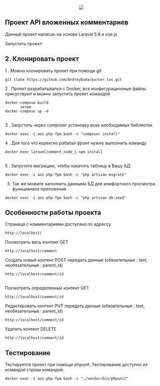<p align="center"><img src="https://laravel.com/assets/img/components/logo-laravel.svg"></p>
 
## Проект API вложенных комментариев
Данный проект написан на основе Laravel 5.8 и vue.js

Запустить проект:

## 2. Клонировать проект 
1 . Можно клонировать проект при помощи git 
<pre>
<code>git clone https://github.com/AndreyDuda/parser.loc.git</code>
</pre>
2 . Проект разрабатывался с Docker, все конфигурациооные файлы присуствуют и можно запустить проект командой
<pre>
<code>docker-compose build
       затем
docker-compose up -d 
</code>
</pre>
3 . Запустить через composer установку всех необходимых библиотек
<pre>
<code>docker exec -i aoi-php-fpm bash -c "composer install"</code>
</pre>

4 . Для того что коректно рабатал фронт нужно выполнить команду
<pre>
<code>docker exec laravelcomment_node_1 npm install
</code>
</pre>

5 . Запустите миграцию, чтобы накатить таблицу в Вашу БД:
<pre>
<code>docker exec -i aoi-php-fpm bash -c "php artisan migrate"</code>
</pre>

5. Так же можите наполнить данными БД для комфортного просмотра функцианала приложения
<pre>
<code>docker exec -i aoi-php-fpm bash -c "php artisan db:seed"</code>
</pre>

## Особенности работы проекта
Страница с комментариями доступана по адрессу 
<pre>
<code>http://localhost/</code>
</pre>
Посмотреть весь контент GET
<pre>
<code>http://localhost/comment</code>
</pre>
Создать новый контент POST передать данные (обязательные : text, необязательные : parent_id)
<pre>
<code>http://localhost/comment/id
</code>
</pre>     
Посмотреть определенный контент GET 
<pre>
<code>http://localhost/comment/id</code>
</pre>     
Редактировать контент PUT передать данные (обязательные : text, необязательные : parent_id)
<pre>
<code>http://localhost/comment/id</code>
</pre>  
Удалить контент DELETE
<pre>
<code>http://localhost/comment/id</code>
</pre>

## Тестирование

Тестируется проект при помощи phpunit. Тестирование доступно из командой строки командой:
<pre>
<code>docker exec -i aoi-php-fpm bash -c "./vendor/bin/phpunit"</code>
</pre>


